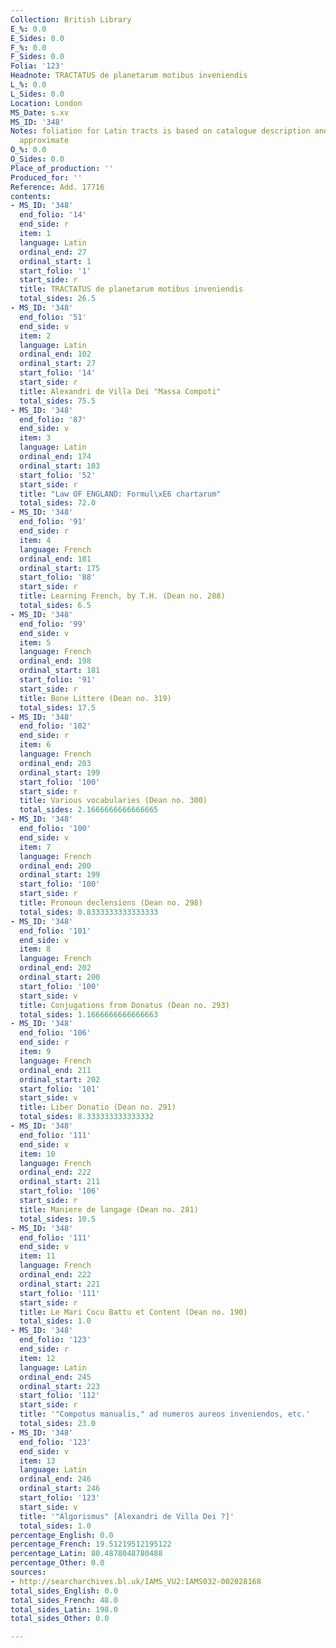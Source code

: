 ```yaml
---
Collection: British Library
E_%: 0.0
E_Sides: 0.0
F_%: 0.0
F_Sides: 0.0
Folia: '123'
Headnote: TRACTATUS de planetarum motibus inveniendis
L_%: 0.0
L_Sides: 0.0
Location: London
MS_Date: s.xv
MS_ID: '348'
Notes: foliation for Latin tracts is based on catalogue description and is  therefore
  approximate
O_%: 0.0
O_Sides: 0.0
Place_of_production: ''
Produced_for: ''
Reference: Add. 17716
contents:
- MS_ID: '348'
  end_folio: '14'
  end_side: r
  item: 1
  language: Latin
  ordinal_end: 27
  ordinal_start: 1
  start_folio: '1'
  start_side: r
  title: TRACTATUS de planetarum motibus inveniendis
  total_sides: 26.5
- MS_ID: '348'
  end_folio: '51'
  end_side: v
  item: 2
  language: Latin
  ordinal_end: 102
  ordinal_start: 27
  start_folio: '14'
  start_side: r
  title: Alexandri de Villa Dei "Massa Compoti"
  total_sides: 75.5
- MS_ID: '348'
  end_folio: '87'
  end_side: v
  item: 3
  language: Latin
  ordinal_end: 174
  ordinal_start: 103
  start_folio: '52'
  start_side: r
  title: "Law OF ENGLAND: Formul\xE6 chartarum"
  total_sides: 72.0
- MS_ID: '348'
  end_folio: '91'
  end_side: r
  item: 4
  language: French
  ordinal_end: 181
  ordinal_start: 175
  start_folio: '88'
  start_side: r
  title: Learning French, by T.H. (Dean no. 288)
  total_sides: 6.5
- MS_ID: '348'
  end_folio: '99'
  end_side: v
  item: 5
  language: French
  ordinal_end: 198
  ordinal_start: 181
  start_folio: '91'
  start_side: r
  title: Bone Littere (Dean no. 319)
  total_sides: 17.5
- MS_ID: '348'
  end_folio: '102'
  end_side: r
  item: 6
  language: French
  ordinal_end: 203
  ordinal_start: 199
  start_folio: '100'
  start_side: r
  title: Various vocabularies (Dean no. 300)
  total_sides: 2.1666666666666665
- MS_ID: '348'
  end_folio: '100'
  end_side: v
  item: 7
  language: French
  ordinal_end: 200
  ordinal_start: 199
  start_folio: '100'
  start_side: r
  title: Pronoun declensions (Dean no. 298)
  total_sides: 0.8333333333333333
- MS_ID: '348'
  end_folio: '101'
  end_side: v
  item: 8
  language: French
  ordinal_end: 202
  ordinal_start: 200
  start_folio: '100'
  start_side: v
  title: Conjugations from Donatus (Dean no. 293)
  total_sides: 1.1666666666666663
- MS_ID: '348'
  end_folio: '106'
  end_side: r
  item: 9
  language: French
  ordinal_end: 211
  ordinal_start: 202
  start_folio: '101'
  start_side: v
  title: Liber Donatio (Dean no. 291)
  total_sides: 8.333333333333332
- MS_ID: '348'
  end_folio: '111'
  end_side: v
  item: 10
  language: French
  ordinal_end: 222
  ordinal_start: 211
  start_folio: '106'
  start_side: r
  title: Maniere de langage (Dean no. 281)
  total_sides: 10.5
- MS_ID: '348'
  end_folio: '111'
  end_side: v
  item: 11
  language: French
  ordinal_end: 222
  ordinal_start: 221
  start_folio: '111'
  start_side: r
  title: Le Mari Cocu Battu et Content (Dean no. 190)
  total_sides: 1.0
- MS_ID: '348'
  end_folio: '123'
  end_side: r
  item: 12
  language: Latin
  ordinal_end: 245
  ordinal_start: 223
  start_folio: '112'
  start_side: r
  title: '"Compotus manualis," ad numeros aureos inveniendos, etc.'
  total_sides: 23.0
- MS_ID: '348'
  end_folio: '123'
  end_side: v
  item: 13
  language: Latin
  ordinal_end: 246
  ordinal_start: 246
  start_folio: '123'
  start_side: v
  title: '"Algorismus" [Alexandri de Villa Dei ?]'
  total_sides: 1.0
percentage_English: 0.0
percentage_French: 19.51219512195122
percentage_Latin: 80.4878048780488
percentage_Other: 0.0
sources:
- http://searcharchives.bl.uk/IAMS_VU2:IAMS032-002028168
total_sides_English: 0.0
total_sides_French: 48.0
total_sides_Latin: 198.0
total_sides_Other: 0.0

---
```

